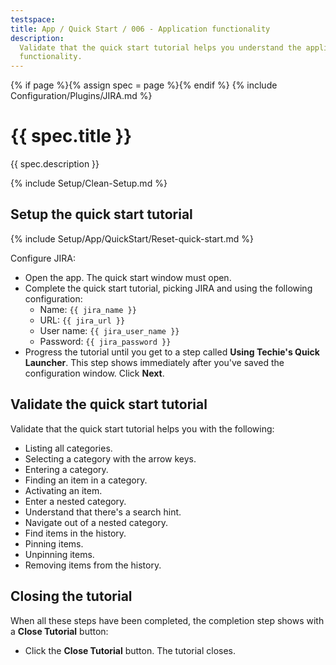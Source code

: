 ```yaml
---
testspace:
title: App / Quick Start / 006 - Application functionality
description:
  Validate that the quick start tutorial helps you understand the applications
  functionality.
---
```


{% if page %}{% assign spec = page %}{% endif %}
{% include Configuration/Plugins/JIRA.md %}

# {{ spec.title }}

{{ spec.description }}

{% include Setup/Clean-Setup.md %}

## Setup the quick start tutorial

{% include Setup/App/QuickStart/Reset-quick-start.md %}

Configure JIRA:

- Open the app. The quick start window must open.
- Complete the quick start tutorial, picking JIRA and using the following
  configuration:
  - Name: `{{ jira_name }}`
  - URL: `{{ jira_url }}`
  - User name: `{{ jira_user_name }}`
  - Password: `{{ jira_password }}`
- Progress the tutorial until you get to a step called **Using Techie's Quick
  Launcher**. This step shows immediately after you've saved the configuration
  window. Click **Next**.

## Validate the quick start tutorial

Validate that the quick start tutorial helps you with the following:

- Listing all categories.
- Selecting a category with the arrow keys.
- Entering a category.
- Finding an item in a category.
- Activating an item.
- Enter a nested category.
- Understand that there's a search hint.
- Navigate out of a nested category.
- Find items in the history.
- Pinning items.
- Unpinning items.
- Removing items from the history.

## Closing the tutorial

When all these steps have been completed, the completion step shows with a
**Close Tutorial** button:

- Click the **Close Tutorial** button. The tutorial closes.
